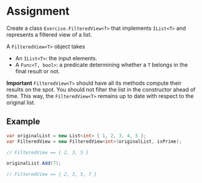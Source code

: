 # Assignment

Create a class `Exercise.FilteredView<T>` that implements `IList<T>`
and represents a filtered view of a list.

A `FilteredView<T>` object takes

* An `IList<T>`: the input elements.
* A `Func<T, bool>`: a predicate determining whether a `T` belongs in the final result or not.

**Important** `FilteredView<T>` should have all its methods compute their results on the spot.
You should not filter the list in the constructor ahead of time. This way,
the `FilteredView<T>` remains up to date with respect to the original list.

## Example

```csharp
var originalList = new List<int> { 1, 2, 3, 4, 5 };
var FilteredView = new FilteredView<int>(originalList, isPrime);

// FilteredView == { 2, 3, 5 }

originalList.Add(7);

// FilteredView == { 2, 3, 5, 7 }
```